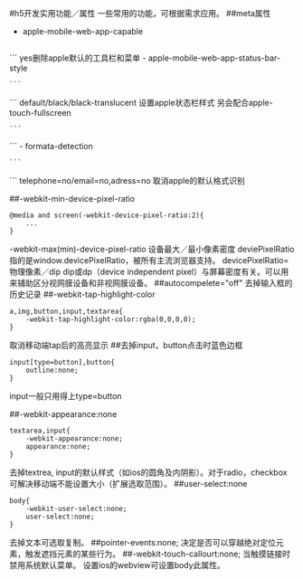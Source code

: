 #h5开发实用功能／属性
一些常用的功能，可根据需求应用。
##meta属性
- apple-mobile-web-app-capable

	```
<meta name="apple-mobile-web-app-capable" content="yes">
	```	
	yes删除apple默认的工具栏和菜单
- apple-mobile-web-app-status-bar-style

	```
<meta name="apple-mobile-web-app-status-bar-style" content="black-translucent">
	```
	default/black/black-translucent 设置apple状态栏样式
	另会配合apple-touch-fullscreen
	
	```
<meta name="apple-touch-fullscreen" content="yes">
	```
- formata-detection
	
	```
<meta name="format-detection" content="telephone=no">
	```
	telephone=no/email=no,adress=no 取消apple的默认格式识别
		
##-webkit-min-device-pixel-ratio
```
@media and screen(-webkit-device-pixel-ratio:2){
	...
}
```	
-webkit-max(min)-device-pixel-ratio 设备最大／最小像素密度
deviePixelRatio指的是window.devicePixelRatio，被所有主流浏览器支持。
devicePixelRatio=物理像素／dip
dip或dp（device independent pixel）与屏幕密度有关。可以用来辅助区分视网膜设备和非视网膜设备。
##autocompelete="off"
去掉输入框的历史记录
##-webkit-tap-highlight-color

```
a,img,button,input,textarea{
	-webkit-tap-highlight-color:rgba(0,0,0,0);
}
```
取消移动端tap后的高亮显示
##去掉input，button点击时蓝色边框

```
input[type=button],button{
	outline:none;
}
```
input一般只用得上type=button

##-webkit-appearance:none

```
textarea,input{
	-webkit-appearance:none;
	appearance:none;
}
```
去掉textrea, input的默认样式（如ios的圆角及内阴影）。对于radio，checkbox可解决移动端不能设置大小（扩展选取范围）。
##user-select:none

```
body{
	-webkit-user-select:none;
	user-select:none;
}
```
去掉文本可选取复制。
##pointer-events:none;
决定是否可以穿越绝对定位元素，触发遮挡元素的某些行为。
##-webkit-touch-callourt:none;
当触摸链接时禁用系统默认菜单。
设置ios的webview可设置body此属性。
	
